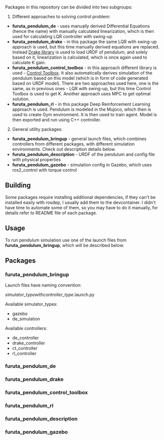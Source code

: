 
Packages in this repository can be divided into two subgroups: 

1. Different approaches to solving control problem:
 * **furuta_pendulum_de** - uses manually derived Differential Equations (hence the name) with manually calculated linearization, which is then used for calculating LQR controller with swing-up
 * **furuta_pendulum_drake** - in this package the same LQR with swing-up approach is used, but this time manually derived equations are replaced. Instead [Drake library](https://drake.mit.edu/) is used to load URDF of pendulum, and solely based on it, linearization is calculated, which is once again used to calculate K gain.  
 * **furuta_pendulum_control_toolbox** - in this approach different library is used - [Control Toolbox](https://github.com/ethz-adrl/control-toolbox). It also automatically derives simulation of the pendulum based on this model (which is in form of code generated based on URDF model). There are two approaches used here, one is the same, as in previous ones - LQR with swing-up, but this time Control Toolbox is used to get K. Another approach uses MPC to get optimal solution.
 * **furuta_pendulum_rl** - in this package Deep Reinforcement Learning approach is used. Pendulum is modeled in the Mujoco, which then is used to create Gym environment. It is then used to train agent. Model is then exported and run using C++ controller. 

2. General utility packages:
 * **furuta_pendulum_bringup** - general launch files, which combines controllers from different packages, with different simulation environments. Check out description details below.
 * **furuta_pendulum_description** - URDF of the pendulum and config file with physical properties
 * **furuta_pendulum_gazebo** - simulation config in Gazebo, which uses ros2_control with torque control

## Building
Some packages require installing additional dependencies, if they can't be installed easily with rosdep, I usually add them to the devcontainer. I didn't have time to automate some of them, so you may have to do it manually, for details refer to README file of each package.

## Usage
To run pendulum simulation use one of the launch files from **furuta_pendulum_bringup**, which will be described below.

## Packages

### furuta_pendulum_bringup
Launch files have naming convention:

*simulator_type*_with_*controller_type*.launch.py

Available simulator_types:
 * gazebo
 * de_simulation

Available controllers:
 * de_controller
 * drake_controller
 * ct_controller
 * rl_controller


### furuta_pendulum_de
### furuta_pendulum_drake
### furuta_pendulum_control_toolbox
### furuta_pendulum_rl
### furuta_pendulum_description
### furuta_pendulum_gazebo